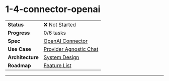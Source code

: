 # 1-4-connector-openai

| | |
|---|---|
| **Status** | ❌ Not Started |
| **Progress** | 0/6 tasks |
| **Spec** | [OpenAI Connector](../../../../../products/anygpt/specs/README.md#provider-connectors) |
| **Use Case** | [Provider Agnostic Chat](../../../../../products/anygpt/cases/provider-agnostic-chat.md) |
| **Architecture** | [System Design](../../architecture.md) |
| **Roadmap** | [Feature List](../../roadmap.md) |

---

